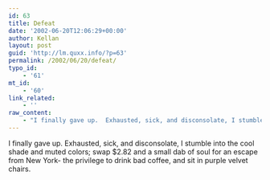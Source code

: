 ```yaml
---
id: 63
title: Defeat
date: '2002-06-20T12:06:29+00:00'
author: Kellan
layout: post
guid: 'http://lm.quxx.info/?p=63'
permalink: /2002/06/20/defeat/
typo_id:
    - '61'
mt_id:
    - '60'
link_related:
    - ''
raw_content:
    - "I finally gave up.  Exhausted, sick, and disconsolate, I stumble into the\r\ncool shade and muted colors; swap $2.82 and a small dab of soul for an\r\nescape from New York- the privilege to drink bad coffee, and sit in purple velvet\r\nchairs."
---
```


I finally gave up. Exhausted, sick, and disconsolate, I stumble into the cool shade and muted colors; swap $2.82 and a small dab of soul for an escape from New York- the privilege to drink bad coffee, and sit in purple velvet chairs.